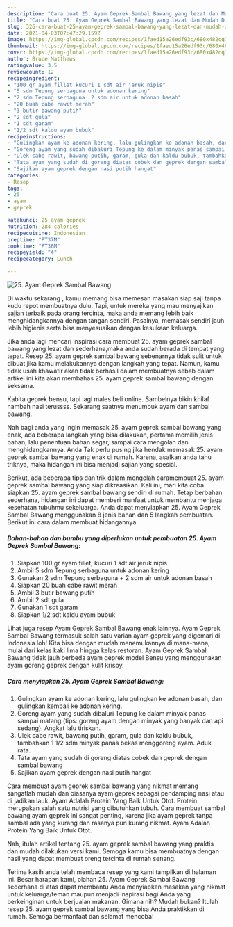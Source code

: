 ```yaml
---
description: "Cara buat 25. Ayam Geprek Sambal Bawang yang lezat dan Mudah Dibuat"
title: "Cara buat 25. Ayam Geprek Sambal Bawang yang lezat dan Mudah Dibuat"
slug: 326-cara-buat-25-ayam-geprek-sambal-bawang-yang-lezat-dan-mudah-dibuat
date: 2021-04-03T07:47:29.159Z
image: https://img-global.cpcdn.com/recipes/1faed15a26edf93c/680x482cq70/25-ayam-geprek-sambal-bawang-foto-resep-utama.jpg
thumbnail: https://img-global.cpcdn.com/recipes/1faed15a26edf93c/680x482cq70/25-ayam-geprek-sambal-bawang-foto-resep-utama.jpg
cover: https://img-global.cpcdn.com/recipes/1faed15a26edf93c/680x482cq70/25-ayam-geprek-sambal-bawang-foto-resep-utama.jpg
author: Bruce Matthews
ratingvalue: 3.5
reviewcount: 12
recipeingredient:
- "100 gr ayam fillet kucuri 1 sdt air jeruk nipis"
- "5 sdm Tepung serbaguna untuk adonan kering"
- "2 sdm Tepung serbaguna  2 sdm air untuk adonan basah"
- "20 buah cabe rawit merah"
- "3 butir bawang putih"
- "2 sdt gula"
- "1 sdt garam"
- "1/2 sdt kaldu ayam bubuk"
recipeinstructions:
- "Gulingkan ayam ke adonan kering, lalu gulingkan ke adonan basah, dan gulingkan kembali ke adonan kering."
- "Goreng ayam yang sudah dibaluri Tepung ke dalam minyak panas sampai matang (tips: goreng ayam dengan minyak yang banyak dan api sedang). Angkat lalu tiriskan."
- "Ulek cabe rawit, bawang putih, garam, gula dan kaldu bubuk, tambahkan 1 1/2 sdm minyak panas bekas menggoreng ayam. Aduk rata."
- "Tata ayam yang sudah di goreng diatas cobek dan geprek dengan sambal bawang"
- "Sajikan ayam geprek dengan nasi putih hangat"
categories:
- Resep
tags:
- 25
- ayam
- geprek

katakunci: 25 ayam geprek 
nutrition: 284 calories
recipecuisine: Indonesian
preptime: "PT37M"
cooktime: "PT36M"
recipeyield: "4"
recipecategory: Lunch

---
```



![25. Ayam Geprek Sambal Bawang](https://img-global.cpcdn.com/recipes/1faed15a26edf93c/680x482cq70/25-ayam-geprek-sambal-bawang-foto-resep-utama.jpg)

Di waktu  sekarang , kamu memang bisa memesan masakan siap saji tanpa kudu repot membuatnya dulu. Tapi, untuk mereka yang mau menyajikan sajian terbaik pada orang tercinta, maka anda memang lebih baik menghidangkannya dengan tangan sendiri. Pasalnya, memasak sendiri jauh lebih higienis serta bisa menyesuaikan dengan kesukaan keluarga.

Jika anda lagi mencari inspirasi cara membuat 25. ayam geprek sambal bawang yang lezat dan sederhana,maka anda sudah berada di tempat yang tepat. Resep 25. ayam geprek sambal bawang  sebenarnya tidak sulit untuk dibuat jika kamu melakukannya dengan langkah yang tepat. Namun, kamu tidak usah khawatir akan tidak berhasil dalam membuatnya 
sebab dalam artikel ini kita akan membahas 25. ayam geprek sambal bawang dengan seksama.  

Kabita geprek bensu, tapi lagi males beli online. Sambelnya bikin khilaf nambah nasi terussss. Sekarang saatnya menumbuk ayam dan sambal bawang.

Nah bagi anda yang ingin memasak 25. ayam geprek sambal bawang yang enak, ada beberapa langkah yang bisa dilakukan, pertama memilih jenis bahan, lalu penentuan bahan segar, sampai cara mengolah dan menghidangkannya. Anda Tak perlu pusing jika hendak memasak 25. ayam geprek sambal bawang yang enak di rumah. Karena, asalkan anda  tahu triknya, maka hidangan ini bisa menjadi sajian yang spesial.

Berikut, ada beberapa tips dan trik dalam mengolah caramembuat 25. ayam geprek sambal bawang yang siap dikreasikan. Kali ini, mari kita coba siapkan 25. ayam geprek sambal bawang sendiri di rumah. Tetap berbahan sederhana, hidangan ini dapat memberi manfaat untuk membantu menjaga kesehatan tubuhmu sekeluarga. Anda dapat menyiapkan 25. Ayam Geprek Sambal Bawang menggunakan 8 jenis bahan dan 5 langkah pembuatan. Berikut ini cara dalam membuat hidangannya.

<!--inarticleads1-->

##### Bahan-bahan dan bumbu yang diperlukan untuk pembuatan 25. Ayam Geprek Sambal Bawang:

1. Siapkan 100 gr ayam fillet, kucuri 1 sdt air jeruk nipis
1. Ambil 5 sdm Tepung serbaguna untuk adonan kering
1. Gunakan 2 sdm Tepung serbaguna + 2 sdm air untuk adonan basah
1. Siapkan 20 buah cabe rawit merah
1. Ambil 3 butir bawang putih
1. Ambil 2 sdt gula
1. Gunakan 1 sdt garam
1. Siapkan 1/2 sdt kaldu ayam bubuk


Lihat juga resep Ayam Geprek Sambal Bawang enak lainnya. Ayam Geprek Sambal Bawang termasuk salah satu varian ayam geprek yang digemari di Indonesia loh! Kita bisa dengan mudah menemukannya di mana-mana, mulai dari kelas kaki lima hingga kelas restoran. Ayam Geprek Sambal Bawang tidak jauh berbeda ayam geprek model Bensu yang menggunakan ayam goreng geprek dengan kulit krispy. 

<!--inarticleads2-->

##### Cara menyiapkan 25. Ayam Geprek Sambal Bawang:

1. Gulingkan ayam ke adonan kering, lalu gulingkan ke adonan basah, dan gulingkan kembali ke adonan kering.
1. Goreng ayam yang sudah dibaluri Tepung ke dalam minyak panas sampai matang (tips: goreng ayam dengan minyak yang banyak dan api sedang). Angkat lalu tiriskan.
1. Ulek cabe rawit, bawang putih, garam, gula dan kaldu bubuk, tambahkan 1 1/2 sdm minyak panas bekas menggoreng ayam. Aduk rata.
1. Tata ayam yang sudah di goreng diatas cobek dan geprek dengan sambal bawang
1. Sajikan ayam geprek dengan nasi putih hangat


Cara membuat ayam geprek sambal bawang yang nikmat memang sangatlah mudah dan biasanya ayam geprek sebagai pendamping nasi atau di jadikan lauk. Ayam Adalah Protein Yang Baik Untuk Otot. Protein merupakan salah satu nutrisi yang dibutuhkan tubuh. Cara membuat sambal bawang ayam geprek ini sangat penting, karena jika ayam geprek tanpa sambal ada yang kurang dan rasanya pun kurang nikmat. Ayam Adalah Protein Yang Baik Untuk Otot. 

Nah, itulah artikel tentang  25. ayam geprek sambal bawang  yang praktis dan mudah dilakukan versi kami. Semoga kamu bisa membuatnya dengan hasil yang dapat membuat oreng tercinta di rumah senang. 

Terima kasih anda telah membaca resep yang kami tampilkan di halaman ini. Besar harapan kami, olahan  25. Ayam Geprek Sambal Bawang sederhana di atas dapat membantu Anda menyiapkan masakan yang nikmat untuk keluarga/teman maupun menjadi inspirasi bagi Anda yang berkeinginan untuk berjualan makanan. Gimana nih? Mudah bukan? Itulah resep 25. ayam geprek sambal bawang yang bisa Anda praktikkan di rumah. Semoga bermanfaat dan selamat mencoba!

